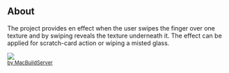 About
-----

The project provides en effect when the user swipes the finger over one texture and by swiping reveals the texture underneath it. The effect can be applied for scratch-card action or wiping a misted glass.

<!-- MacBuildServer Install Button -->
<div class="macbuildserver-block">
    <a class="macbuildserver-button" href="http://macbuildserver.com/project/github/build/?xcode_project=blured-touch.xcodeproj&amp;target=blured-touch&amp;repo_url=git%40github.com%3Amacbuildserver%2FiOS-Scratch-n-See.git&amp;build_conf=Release" target="_blank"><img src="http://com.macbuildserver.github.s3-website-us-east-1.amazonaws.com/button_up.png"/></a><br/><sup><a href="http://macbuildserver.com/github/opensource/" target="_blank">by
    MacBuildServer</a></sup>
    </div>
    <!-- MacBuildServer Install Button -->



